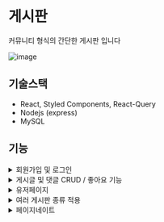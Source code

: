 # 게시판

커뮤니티 형식의 간단한 게시판 입니다

![image](https://github.com/supersimples/bulletinboard/assets/124879683/4d9d0b9a-b68e-4d1f-b55e-44ae32be189a)


## 기술스택
  - React, Styled Components, React-Query
  - Nodejs (express)
  - MySQL

## 기능
 <details>
   <summary>
    회원가입 및 로그인
   </summary>

   ![image](https://github.com/supersimples/bulletinboard/assets/124879683/e0045d8a-e841-49aa-b73b-4ec2129308c1)
   ![image](https://github.com/supersimples/bulletinboard/assets/124879683/9bb57836-169c-4303-a55c-effebc26fa46)
 </details>

 <details>
   <summary>
    게시글 및 댓글 CRUD / 좋아요 기능
   </summary>

   ![image](https://github.com/supersimples/bulletinboard/assets/124879683/ee4a89ba-af6a-4c99-bc1d-5bb38f8dd080)
 </details>

 <details>
   <summary>
    유저페이지
   </summary>

   ![image](https://github.com/supersimples/bulletinboard/assets/124879683/7738d8fb-7d76-411b-9cb0-a029b9864aed)
 </details>

<details>
   <summary>
    여러 게시판 종류 적용
   </summary>

   ![image](https://github.com/supersimples/bulletinboard/assets/124879683/5b4ce232-1188-4d3e-aeac-599088eb737a)
   ![image](https://github.com/supersimples/bulletinboard/assets/124879683/05be8b34-e9b5-463e-ab13-7bb4dc38b322)
 </details>

 <details>
   <summary>
    페이지네이트
   </summary>

   ![image](https://github.com/supersimples/bulletinboard/assets/124879683/6fb6faa4-7411-42ac-833a-b02819b838d4)
 </details>



 

